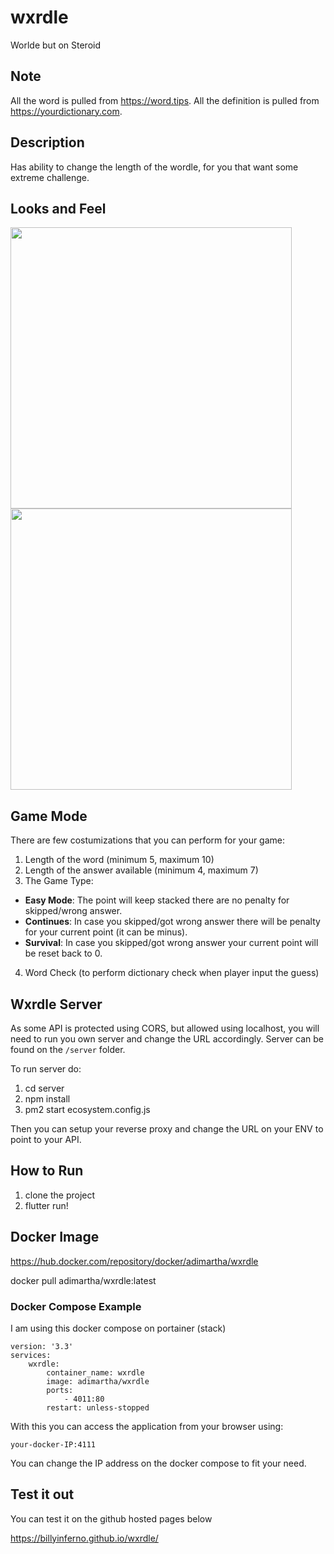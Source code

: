 # wxrdle

Worlde but on Steroid

## Note
All the word is pulled from https://word.tips.
All the definition is pulled from https://yourdictionary.com.

## Description
Has ability to change the length of the wordle, for you that want some extreme challenge.

## Looks and Feel
<img src="https://user-images.githubusercontent.com/20193342/158436115-cecb231b-589a-4126-b59c-ad3c56db6b8e.png" data-canonical-src="https://user-images.githubusercontent.com/20193342/158436115-cecb231b-589a-4126-b59c-ad3c56db6b8e.png" width="450" />

<img src="https://user-images.githubusercontent.com/20193342/158436491-99e15e53-a0a7-4051-a3e7-7316255facd7.png" data-canonical-src="https://user-images.githubusercontent.com/20193342/158436491-99e15e53-a0a7-4051-a3e7-7316255facd7.png" width="450" />

## Game Mode
There are few costumizations that you can perform for your game:
1. Length of the word (minimum 5, maximum 10)
2. Length of the answer available (minimum 4, maximum 7)
3. The Game Type:
- <strong>Easy Mode</strong>: The point will keep stacked there are no penalty for skipped/wrong answer.
- <strong>Continues</strong>: In case you skipped/got wrong answer there will be penalty for your current point (it can be minus).
- <strong>Survival</strong>: In case you skipped/got wrong answer your current point will be reset back to 0.
4. Word Check (to perform dictionary check when player input the guess)

## Wxrdle Server
As some API is protected using CORS, but allowed using localhost, you will need to run you own server and change the URL accordingly.
Server can be found on the `/server` folder.

To run server do:
1. cd server
2. npm install
3. pm2 start ecosystem.config.js

Then you can setup your reverse proxy and change the URL on your ENV to point to your API.

## How to Run
1. clone the project
2. flutter run!

## Docker Image
https://hub.docker.com/repository/docker/adimartha/wxrdle

docker pull adimartha/wxrdle:latest

### Docker Compose Example
I am using this docker compose on portainer (stack)

```
version: '3.3'
services:
    wxrdle:
        container_name: wxrdle
        image: adimartha/wxrdle
        ports:
            - 4011:80
        restart: unless-stopped
```

With this you can access the application from your browser using:

```
your-docker-IP:4111
````

You can change the IP address on the docker compose to fit your need.

## Test it out
You can test it on the github hosted pages below

https://billyinferno.github.io/wxrdle/